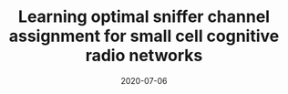---
title: "Learning optimal sniffer channel assignment for small cell cognitive radio networks"
collection: publications
category: 2020
date: 2020-07-06
permalink: /publication/Learning optimal sniffer channel assignment for small cell cognitive radio networks
excerpt: '<strong><u>Lixing Chen</u></strong>, Zhuo Lu, Pan Zhou, Jie Xu'
venue: 'IEEE INFOCOM 2020-IEEE Conference on Computer Communications'
paperurl: 'https://ieeexplore.ieee.org/abstract/document/9155431'
---